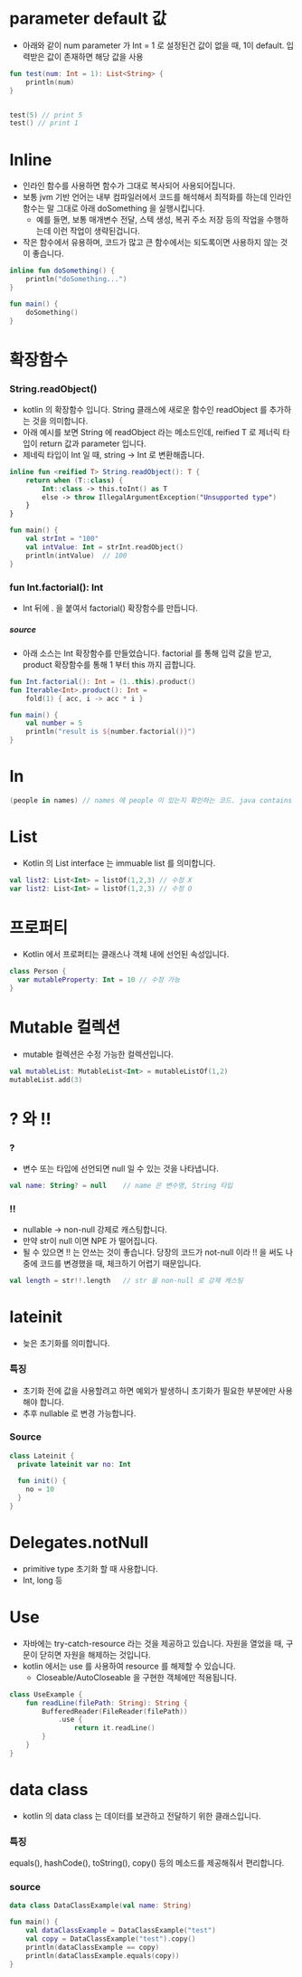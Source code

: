 





# parameter default 값

- 아래와 같이 num parameter 가 Int = 1 로 설정된건 값이 없을 때, 1이 default. 입력받은 값이 존재하면 해당 값을 사용

```kotlin
fun test(num: Int = 1): List<String> {
 	println(num)
}


test(5) // print 5
test() // print 1

```



# Inline

- 인라인 함수를 사용하면 함수가 그대로 복사되어 사용되어집니다.
- 보통 jvm 기반 언어는 내부 컴파일러에서 코드를 해석해서 최적화를 하는데 인라인 함수는 말 그대로 아래 doSomething 을 실행시킵니다. 
  - 예를 들면, 보통 매개변수 전달, 스텍 생성, 복귀 주소 저장 등의 작업을 수행하는데 이런 작업이 생략된겁니다.
- 작은 함수에서 유용하며, 코드가 많고 큰 함수에서는 되도록이면 사용하지 않는 것이 좋습니다.

```kotlin
inline fun doSomething() {
    println("doSomething...")
}

fun main() {
    doSomething()
}
```





# 확장함수 



### String.readObject()

- kotlin 의 확장함수 입니다. String 클래스에 새로운 함수인 readObject 를 추가하는 것을 의미합니다.
- 아래 예시를 보면 String 에 readObject 라는 메소드인데, reified T 로 제너릭 타입이 return 값과 parameter 입니다.
- 제네릭 타입이 Int 일 때, string -> Int 로 변환해줍니다.

```kotlin
inline fun <reified T> String.readObject(): T {
    return when (T::class) {
        Int::class -> this.toInt() as T
        else -> throw IllegalArgumentException("Unsupported type")
    }
}

fun main() {
    val strInt = "100"
    val intValue: Int = strInt.readObject()
    println(intValue)  // 100
}

```



### fun Int.factorial(): Int

- Int 뒤에 . 을 붙여서 factorial() 확장함수를 만듭니다.



##### source

- 아래 소스는 Int 확장함수를 만들었습니다. factorial 를 통해 입력 값을 받고, product 확장함수를 통해 1 부터 this 까지 곱합니다.

```kotlin
fun Int.factorial(): Int = (1..this).product()
fun Iterable<Int>.product(): Int =
    fold(1) { acc, i -> acc * i }

fun main() {
    val number = 5
    println("result is ${number.factorial()}")
}
```









# In

```kotlin
(people in names) // names 에 people 이 있는지 확인하는 코드. java contains 랑 비슷
```



# List

- Kotlin 의 List interface 는 immuable list 를 의미합니다.

```kotlin
val list2: List<Int> = listOf(1,2,3) // 수정 X
var list2: List<Int> = listOf(1,2,3) // 수정 O
```



# 프로퍼티

- Kotlin 에서 프로퍼티는 클래스나 객체 내에 선언된 속성입니다.

```kotlin
class Person {
  var mutableProperty: Int = 10 // 수정 가능
}
```



# Mutable 컬렉션

- mutable 컬렉션은 수정 가능한 컬렉션입니다. 

```kotlin
val mutableList: MutableList<Int> = mutableListOf(1,2)
mutableList.add(3)
```



# ? 와 !!



### ?

- 변수 또는 타입에 선언되면 null 일 수 있는 것을 나타냅니다.

```kotlin
val name: String? = null	// name 은 변수명, String 타입
```



### !!

- nullable -> non-null 강제로 캐스팅합니다.
- 만약 str이 null 이면 NPE 가 떨어집니다.
- 될 수 있으면 !!  는 안쓰는 것이 좋습니다. 당장의 코드가 not-null 이라 !! 을 써도 나중에 코드를 변경했을 때, 체크하기 어렵기 때문입니다.

```kotlin
val length = str!!.length	// str 을 non-null 로 강제 캐스팅
```







# lateinit

- 늦은 초기화를 의미합니다.



### 특징

- 초기화 전에 값을 사용할려고 하면 예외가 발생하니 초기화가 필요한 부분에만 사용해야 합니다.
- 추후 nullable 로 변경 가능합니다.



### Source

```kotlin
class Lateinit {
  private lateinit var no: Int
  
  fun init() {
    no = 10
  }
}
```





# Delegates.notNull

- primitive type 초기화 할 때 사용합니다.
- Int, long 등



# Use

- 자바에는 try-catch-resource 라는 것을 제공하고 있습니다. 자원을 열었을 때, 구문이 닫히면 자원을 해제하는 것입니다.
- kotlin 에서는 use 를 사용하여 resource 를 해제할 수 있습니다.
  - Closeable/AutoCloseable 을 구현한 객체에만 적용됩니다.

```kotlin
class UseExample {
    fun readLine(filePath: String): String {
        BufferedReader(FileReader(filePath))
            .use { 
                return it.readLine()
        }
    }
}
```





# data class

- kotlin 의 data class 는 데이터를 보관하고 전달하기 위한 클래스입니다.



### 특징

equals(), hashCode(), toString(), copy() 등의 메소드를 제공해줘서 편리합니다.



### source

```kotlin
data class DataClassExample(val name: String)

fun main() {
    val dataClassExample = DataClassExample("test")
    val copy = DataClassExample("test").copy()
    println(dataClassExample == copy)
    println(dataClassExample.equals(copy))
}
```










